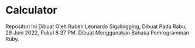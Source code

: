 # Calculator
Repositori Ini Dibuat Oleh Ruben Leonardo Sigalingging, Dibuat Pada Rabu, 29 Juni 2022, Pukul 8:37 PM. Dibuat Menggunakan Bahasa Pemrogramman Ruby.
